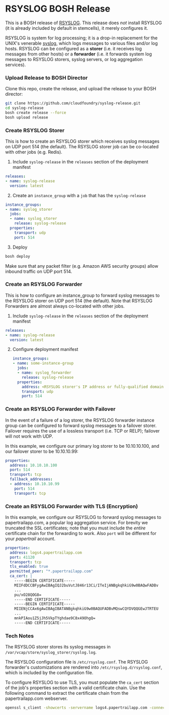 # RSYSLOG BOSH Release

This is a BOSH release of [RSYSLOG](http://www.rsyslog.com/). This release does *not* install RSYSLOG (it is already included by default in stemcells), it merely configures it.

RSYSLOG is system for log processing; it is a drop-in replacement for the UNIX's venerable
[syslog](https://en.wikipedia.org/wiki/Syslog), which logs messages to various files and/or log hosts.
RSYSLOG can be configured as a **storer** (i.e. it receives log messages from other hosts)
or a **forwarder** (i.e. it forwards system log messages to RSYSLOG storers, syslog servers, or log aggregation services).

### Upload Release to BOSH Director

Clone this repo, create the release, and upload the release to your BOSH director:
```bash
git clone https://github.com/cloudfoundry/syslog-release.git
cd syslog-release
bosh create release --force
bosh upload release
```

### Create RSYSLOG Storer

This is how to create an RSYSLOG storer which receives
syslog messages on UDP port 514 (the default). The RSYSLOG storer job can be co-located with other jobs (e.g. Redis).

1. Include `syslog-release` in the `releases` section of the deployment manifest

  ```yml
  releases:
  - name: syslog-release
    version: latest
  ```
2. Create an `instance_group` with a `job` that has the `syslog-release`
  ```yml
  instance_groups:
  - name: syslog_storer
    jobs:
    - name: syslog_storer
      release: syslog-release
    properties:
      transport: udp
      port: 514
  ```

3. Deploy
  ```bash
  bosh deploy
  ```

Make sure that any packet filter (e.g. Amazon AWS security groups) allow inbound traffic on UDP port 514.

### Create an RSYSLOG Forwarder

This is how to configure an instance_group to forward syslog messages
to the RSYSLOG storer on UDP port 514 (the default).
Note that RSYSLOG Forwarders are almost always co-located with other jobs.

1. Include `syslog-release` in the `releases` section of the deployment manifest

  ```yml
  releases:
  - name: syslog-release
    version: latest
  ```
2. Configure deployment manifest

   ```yml
   instance_groups:
   - name: some-instance-group
     jobs:
     - name: syslog_forwarder
       release: syslog-release
     properties:
       address: <RSYSLOG storer's IP address or fully-qualified domain name>
       transport: udp
       port: 514
    ```

### Create an RSYSLOG Forwarder with Failover

In the event of a failure of a log storer, the RSYSLOG forwarder instance group can be configured to forward syslog messages to a failover storer. Failover requires the use of a lossless transport (i.e. TCP or RELP); failover will not work with UDP.

In this example, we configure our primary log storer to be 10.10.10.100, and our failover storer to be 10.10.10.99:

```yml
properties:
  address: 10.10.10.100
  port: 514
  transport: tcp
  fallback_addresses:
  - address: 10.10.10.99
    port: 514
    transport: tcp
```

### Create an RSYSLOG Forwarder with TLS (Encryption)

In this example, we configure our RSYSLOG to forward syslog messages to papertrailapp.com,
a popular log aggregation service. For brevity we truncated the SSL certificates; note that you must include the *entire* certificate chain for the forwarding to work. Also `port` will be different for your *papertrail* account.

```yml
properties:
  address: logs4.papertrailapp.com
  port: 41120
  transport: tcp
  tls_enabled: true
  permitted_peer: "*.papertrailapp.com"
  ca_cert: |
    -----BEGIN CERTIFICATE-----
    MIIFdDCCBFygAwIBAgIQJ2buVutJ846r13Ci/ITeIjANBgkqhkiG9w0BAQwFADBv
    ...
    pu/xO28QOG8=
    -----END CERTIFICATE-----
    -----BEGIN CERTIFICATE-----
    MIIENjCCAx6gAwIBAgIBATANBgkqhkiG9w0BAQUFADBvMQswCQYDVQQGEwJTRTEU
    ...
    mnkPIAou1Z5jJh5VkpTYghdae9C8x49OhgQ=
    -----END CERTIFICATE-----
```

### Tech Notes

The RSYSLOG storer stores its syslog messages in `/var/vcap/store/syslog_storer/syslog.log`.

The RSYSLOG configuration file is `/etc/rsyslog.conf`. The RSYSLOG forwarder's customizations are rendered into `/etc/rsyslog.d/rsyslog.conf`, which is included by the configuration file.

To configure RSYSLOG to use TLS, you must populate the `ca_cert` section of the job's
properties section with a valid
certificate chain.
Use the following command to extract the certificate chain from the papertrailapp.com webserver.

```bash
openssl s_client -showcerts -servername logs4.papertrailapp.com -connect papertrailapp.com:443 < /dev/null
```
